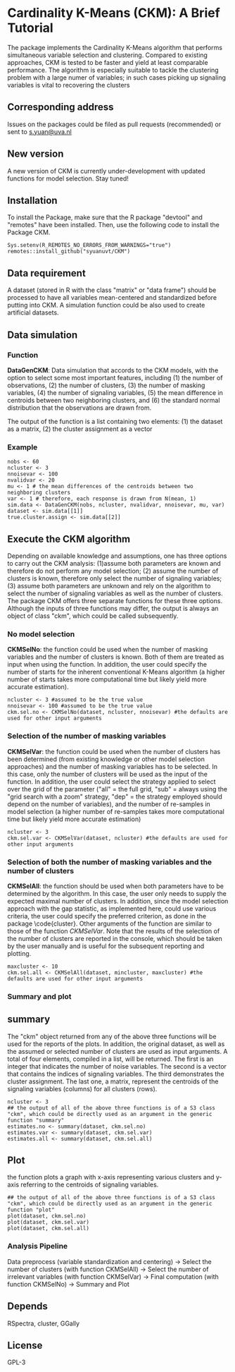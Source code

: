 # Cardinality K-Means (CKM): A Brief Tutorial
The package implements the Cardinality K-Means algorithm that performs simultaneous variable selection and clustering. Compared to existing approaches, CKM is tested to be faster and yield at least comparable performance. The algorithm is especially suitable to tackle the clustering problem with a large numer of variables; in such cases picking up signaling variables is vital to recovering the clusters

## Corresponding address
Issues on the packages could be filed as pull requests (recommended) or sent to s.yuan@uva.nl

## New version
A new version of CKM is currently under-development with updated functions for model selection. Stay tuned!

## Installation
To install the Package, make sure that the R package "devtool" and "remotes" have been installed. Then, use the following code to install the Package CKM. 

```{r eval = FALSE}
Sys.setenv(R_REMOTES_NO_ERRORS_FROM_WARNINGS="true")
remotes::install_github("syuanuvt/CKM")
```

## Data requirement
A dataset (stored in R with the class "matrix" or "data frame") should be processed to have all variables mean-centered and standardized before putting into CKM. A simulation function could be also used to create artificial datasets.

## Data simulation

### Function
**DataGenCKM**: Data simulation that accords to the CKM models, with the option to select some most important features, including (1) the number of observations, (2) the number of clusters, (3) the number of masking variables, (4) the number of signaling variables, (5) the mean difference in centroids between two neighboring clusters, and (6) the standard normal distribution that the observations are drawn from.

The output of the function is a list containing two elements: (1) the dataset as a matrix, (2) the cluster assignment as a vector

### Example
```{r eval = FALSE}
nobs <- 60
ncluster <- 3
nnoisevar <- 100
nvalidvar <- 20
mu <- 1 # the mean differences of the centroids between two neighboring clusters
var <- 1 # therefore, each response is drawn from N(mean, 1)
sim.data <- DataGenCKM(nobs, ncluster, nvalidvar, nnoisevar, mu, var)
dataset <- sim.data[[1]]
true.cluster.assign <- sim.data[[2]]
```

## Execute the CKM algorithm
Depending on available knowledge and assumptions, one has three options to carry out the CKM analysis: (1)assume both parameters are known and therefore do not perform any model selection; (2) assume the number of clusters is known, therefore only select the number of signaling variables; (3) assume both parameters are unknown and rely on the algorithm to select the number of signaling variables as well as the number of clusters. The package CKM offers three separate functions for these three options. Although the inputs of three functions may differ, the output is always an object of class "ckm", which could be called subsequently.

### No model selection
**CKMSelNo**: the function could be used when the number of masking variables and the number of clusters is known. Both of them are treated as input when using the function. In addition, the user could specify the number of starts for the inherent conventional K-Means algorithm (a higher number of starts takes more computational time but likely yield more accurate estimation).

```{r eval = FALSE}
ncluster <- 3 #assumed to be the true value
nnoisevar <- 100 #assumed to be the true value
ckm.sel.no <- CKMSelNo(dataset, ncluster, nnoisevar) #the defaults are used for other input arguments
```

### Selection of the number of masking variables
**CKMSelVar**: the function could be used when the number of clusters has been determined (from existing knowledge or other model selection approaches) and the number of masking variables has to be selected. In this case, only the number of clusters will be used as the input of the function. In addition, the user could select the strategy applied to select over the grid of the parameter ("all" = the full grid, "sub" = always using the "grid search with a zoom" strategy, "dep" = the strategy employed should depend on the number of variables), and the number of re-samples in model selection (a higher number of re-samples takes more computational time but likely yield more accurate estimation)

```{r eval = FALSE}
ncluster <- 3
ckm.sel.var <- CKMSelVar(dataset, ncluster) #the defaults are used for other input arguments
```

### Selection of both the number of masking variables and the number of clusters
**CKMSelAll**: the function should be used when both parameters have to be determined by the algorithm. In this case, the user only needs to supply the expected maximal number of clusters. In addition, since the model selection approach with the gap statistic, as implemented here, could use various criteria, the user could specify the preferred criterion, as done in the package \code{cluster}. Other arguments of the function are similar to those of the function *CKMSelVar*. Note that the results of the selection of the number of clusters are reported in the console, which should be taken by the user manually and is useful for the subsequent reporting and plotting.

```{r eval = FALSE}
maxcluster <- 10
ckm.sel.all <- CKMSelAll(dataset, mincluster, maxcluster) #the defaults are used for other input arguments
```

### Summary and plot
## summary
The "ckm" object returned from any of the above three functions will be used for the reports of the plots. In addition, the original dataset, as well as the assumed or selected number of clusters are used as input arguments.
A total of four elements, compiled in a list, will be returned. The first is an integer that indicates the number of noise variables. The second is a vector that contains the indices of signaling variables. The third demonstrates the cluster assignment. The last one, a matrix, represent the centroids of the signaling variables (columns) for all clusters (rows).

```{r eval = FALSE}
ncluster <- 3
## the output of all of the above three functions is of a S3 class "ckm", which could be directly used as an argument in the generic function "summary"
estimates.no <- summary(dataset, ckm.sel.no)
estimates.var <- summary(dataset, ckm.sel.var)
estimates.all <- summary(dataset, ckm.sel.all)
```

## Plot
the function plots a graph with x-axis representing various clusters and y-axis referring to the centroids of signaling variables.

```{r eval = FALSE}
## the output of all of the above three functions is of a S3 class "ckm", which could be directly used as an argument in the generic function "plot"
plot(dataset, ckm.sel.no)
plot(dataset, ckm.sel.var)
plot(dataset, ckm.sel.all)
```

### Analysis Pipeline
Data preprocess (variable standardization and centering) -> Select the number of clusters (with function CKMSelAll) -> 
Select the number of irrelevant variables (with function CKMSelVar) -> Final computation (with function CKMSelNo) ->
Summary and Plot

## Depends
RSpectra, cluster, GGally

## License
GPL-3
